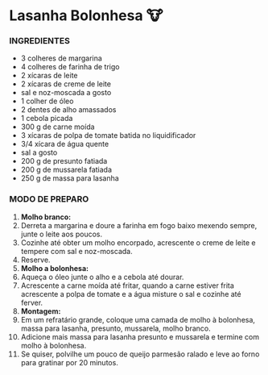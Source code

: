 # Lasanha Bolonhesa :cow:

### INGREDIENTES

- 3 colheres de margarina
- 4 colheres de farinha de trigo
- 2 xícaras de leite
- 2 xícaras de creme de leite
- sal e noz-moscada a gosto
- 1 colher de óleo
- 2 dentes de alho amassados
- 1 cebola picada
- 300 g de carne moída
- 3 xícaras de polpa de tomate batida no liquidificador
- 3/4 xícara de água quente
- sal a gosto
- 200 g de presunto fatiada
- 200 g de mussarela fatiada
- 250 g de massa para lasanha

### MODO DE PREPARO

1. **Molho branco:**
2. Derreta a margarina e doure a farinha em fogo baixo mexendo sempre, junte o leite aos poucos.
3. Cozinhe até obter um molho encorpado, acrescente o creme de leite e tempere com sal e noz-moscada.
4. Reserve.
5. **Molho a bolonhesa:**
6. Aqueça o óleo junte o alho e a cebola até dourar.
7. Acrescente a carne moída até fritar, quando a carne estiver frita acrescente a polpa de tomate e a água misture o sal e cozinhe até ferver.
8. **Montagem:**
9. Em um refratário grande, coloque uma camada de molho à bolonhesa, massa para lasanha, presunto, mussarela, molho branco.
10. Adicione mais massa para lasanha presunto e mussarela e termine com molho à bolonhesa.
11. Se quiser, polvilhe um pouco de queijo parmesão ralado e leve ao forno para gratinar por 20 minutos.


